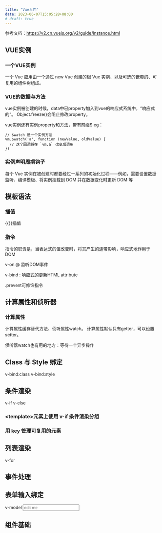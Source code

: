 ```yaml
---
title: "Vue入门"
date: 2023-06-07T15:05:28+08:00
# draft: true
---
```


参考文档：https://v2.cn.vuejs.org/v2/guide/instance.html

## VUE实例
### 一个VUE实例

一个 Vue 应用由一个通过 new Vue 创建的根 Vue 实例，以及可选的嵌套的、可复用的组件树组成。

### VUE的数据与方法
vue实例被创建的时候，data中已property加入到vue的响应式系统中，“响应式的”。
Object.freeze()会阻止修改property。

vue实例还有实例property和方法，带有前缀$
eg：
```
// $watch 是一个实例方法
vm.$watch('a', function (newValue, oldValue) {
  // 这个回调将在 `vm.a` 改变后调用
})
```

### 实例声明周期钩子
每个 Vue 实例在被创建时都要经过一系列的初始化过程——例如，需要设置数据监听、编译模板、将实例挂载到 DOM 并在数据变化时更新 DOM 等



## 模板语法
### 插值
{{}}插值

### 指令
指令的职责是，当表达式的值改变时，将其产生的连带影响，响应式地作用于 DOM

v-on @ 监听DOM事件

v-bind : 响应式的更新HTML attribute

.prevent可修饰指令

## 计算属性和侦听器
### 计算属性
计算属性缓存替代方法、侦听属性watch。
计算属性默认只有getter，可以设置setter。

侦听器watch也有用的地方：等待一个异步操作


## Class 与 Style 绑定
v-bind:class
v-bind:style

## 条件渲染
v-if
v-else
### \<template\>元素上使用 v-if 条件渲染分组
### 用 key 管理可复用的元素

## 列表渲染
v-for

## 事件处理

## 表单输入绑定
v-model
<input v-model="message" placeholder="edit me">
## 组件基础